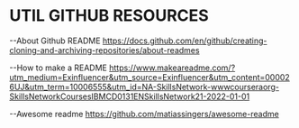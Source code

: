 # UTIL GITHUB RESOURCES

--About Github README
https://docs.github.com/en/github/creating-cloning-and-archiving-repositories/about-readmes

--How to make a README
https://www.makeareadme.com/?utm_medium=Exinfluencer&utm_source=Exinfluencer&utm_content=000026UJ&utm_term=10006555&utm_id=NA-SkillsNetwork-wwwcourseraorg-SkillsNetworkCoursesIBMCD0131ENSkillsNetwork21-2022-01-01

--Awesome readme
https://github.com/matiassingers/awesome-readme

